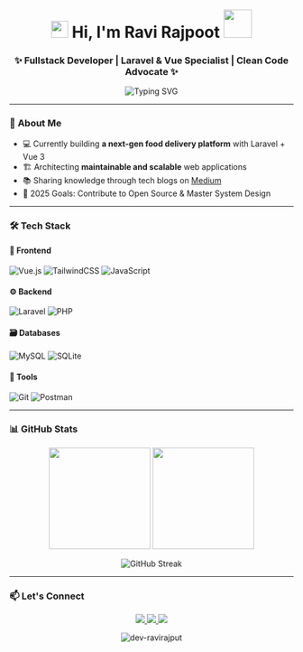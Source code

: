 <h1 align="center"> 
  <img src="https://media.giphy.com/media/hvRJCLFzcasrR4ia7z/giphy.gif" width="30px"/>
  Hi, I'm Ravi Rajpoot 
  <img src="https://media.giphy.com/media/mGcNjsfWAjY5AEZNw6/giphy.gif" width="50"/>
</h1>
<h3 align="center">✨ Fullstack Developer | Laravel & Vue Specialist | Clean Code Advocate ✨</h3>

<div align="center">
  <img src="https://readme-typing-svg.herokuapp.com?font=Fira+Code&pause=1000&color=22D3F7&center=true&vCenter=true&width=435&lines=Crafting+scalable+solutions;Pixel-perfect+interfaces;Performance+optimization+expert" alt="Typing SVG" />
</div>

---

### 🌟 **About Me**

- 💻 Currently building **a next-gen food delivery platform** with Laravel + Vue 3
- 🏗️ Architecting **maintainable and scalable** web applications
- 📚 Sharing knowledge through tech blogs on [Medium](https://medium.com/@dev.ravirajput)
- 🎯 2025 Goals: Contribute to Open Source & Master System Design

---

### 🛠 **Tech Stack**

#### 🎨 **Frontend**
![Vue.js](https://img.shields.io/badge/Vue.js-35495E?style=for-the-badge&logo=vuedotjs&logoColor=4FC08D)
![TailwindCSS](https://img.shields.io/badge/Tailwind_CSS-38B2AC?style=for-the-badge&logo=tailwind-css&logoColor=white)
![JavaScript](https://img.shields.io/badge/JavaScript-F7DF1E?style=for-the-badge&logo=javascript&logoColor=black)

#### ⚙️ **Backend**
![Laravel](https://img.shields.io/badge/Laravel-FF2D20?style=for-the-badge&logo=laravel&logoColor=white)
![PHP](https://img.shields.io/badge/PHP-777BB4?style=for-the-badge&logo=php&logoColor=white)

#### 🗃️ **Databases**
![MySQL](https://img.shields.io/badge/MySQL-005C84?style=for-the-badge&logo=mysql&logoColor=white)
![SQLite](https://img.shields.io/badge/SQLite-07405E?style=for-the-badge&logo=sqlite&logoColor=white)

#### 🔧 **Tools**
![Git](https://img.shields.io/badge/Git-F05032?style=for-the-badge&logo=git&logoColor=white)
![Postman](https://img.shields.io/badge/Postman-FF6C37?style=for-the-badge&logo=Postman&logoColor=white)

---

### 📊 **GitHub Stats**

<p align="center">
  <img height="180em" src="https://github-readme-stats.vercel.app/api?username=dev-ravirajput&show_icons=true&theme=radical&include_all_commits=true&count_private=true"/>
  <img height="180em" src="https://github-readme-stats.vercel.app/api/top-langs/?username=dev-ravirajput&layout=compact&langs_count=8&theme=radical"/>
</p>

<p align="center">
  <img src="https://github-readme-streak-stats.herokuapp.com/?user=dev-ravirajput&theme=radical" alt="GitHub Streak" />
</p>

---

### 📫 **Let's Connect**

<p align="center">
  <a href="mailto:dev.ravirajput@gmail.com">
    <img src="https://img.shields.io/badge/Gmail-D14836?style=for-the-badge&logo=gmail&logoColor=white" />
  </a>
  <a href="https://linkedin.com/in/dev-ravirajput">
    <img src="https://img.shields.io/badge/LinkedIn-0077B5?style=for-the-badge&logo=linkedin&logoColor=white" />
  </a>
  <a href="https://dev-ravirajput.github.io/Portfolio/">
    <img src="https://img.shields.io/badge/Portfolio-%23000000.svg?style=for-the-badge&logo=firefox&logoColor=#FF7139" />
  </a>
</p>

<div align="center">
  <img src="https://komarev.com/ghpvc/?username=dev-ravirajput&label=Profile%20views&color=0e75b6&style=flat" alt="dev-ravirajput" /> 
</div>

